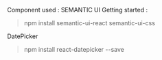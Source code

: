 Component used : 
SEMANTIC UI 
Getting started :
> npm install semantic-ui-react semantic-ui-css

DatePicker 
> npm install react-datepicker --save